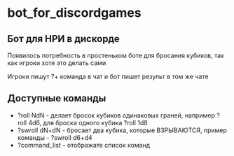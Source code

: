 # bot_for_discordgames
 
## Бот для НРИ в дискорде
 
 Появилось потребность в простеньком боте для бросания кубиков, так как игроки хотя это делать сами <br/>
 
 Игроки пишут ?+ команда в чат и бот пишет результ в том же чате <br/>

## Доступные команды

* ?roll NdN - делает бросок кубиков одинаковых граней, например ?roll 4d6, для броска одного кубика ?roll 1d8
* ?swroll dN+dN - бросает два кубика, которые ВЗРЫВАЮТСЯ, пример команды - ?swroll d6+d4
* ?command_list - отображате список команд
 
